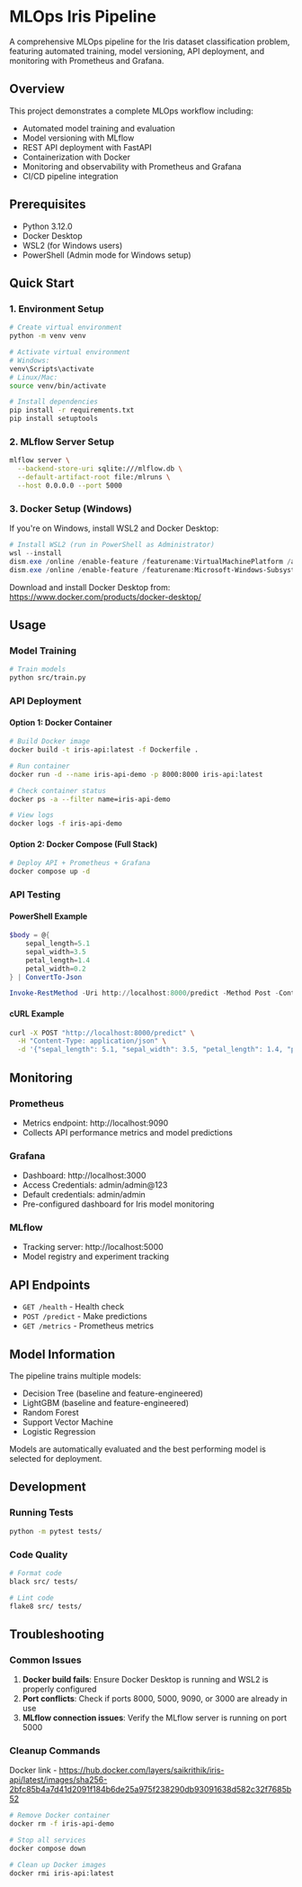 # MLOps Iris Pipeline

A comprehensive MLOps pipeline for the Iris dataset classification problem, featuring automated training, model versioning, API deployment, and monitoring with Prometheus and Grafana.

## Overview

This project demonstrates a complete MLOps workflow including:
- Automated model training and evaluation
- Model versioning with MLflow
- REST API deployment with FastAPI
- Containerization with Docker
- Monitoring and observability with Prometheus and Grafana
- CI/CD pipeline integration

## Prerequisites

- Python 3.12.0
- Docker Desktop
- WSL2 (for Windows users)
- PowerShell (Admin mode for Windows setup)

## Quick Start

### 1. Environment Setup

```bash
# Create virtual environment
python -m venv venv

# Activate virtual environment
# Windows:
venv\Scripts\activate
# Linux/Mac:
source venv/bin/activate

# Install dependencies
pip install -r requirements.txt
pip install setuptools
```

### 2. MLflow Server Setup

```bash
mlflow server \
  --backend-store-uri sqlite:///mlflow.db \
  --default-artifact-root file:/mlruns \
  --host 0.0.0.0 --port 5000
```

### 3. Docker Setup (Windows)

If you're on Windows, install WSL2 and Docker Desktop:

```powershell
# Install WSL2 (run in PowerShell as Administrator)
wsl --install
dism.exe /online /enable-feature /featurename:VirtualMachinePlatform /all /norestart
dism.exe /online /enable-feature /featurename:Microsoft-Windows-Subsystem-Linux /all /norestart
```

Download and install Docker Desktop from: https://www.docker.com/products/docker-desktop/

## Usage

### Model Training

```bash
# Train models
python src/train.py
```

### API Deployment

#### Option 1: Docker Container

```bash
# Build Docker image
docker build -t iris-api:latest -f Dockerfile .

# Run container
docker run -d --name iris-api-demo -p 8000:8000 iris-api:latest

# Check container status
docker ps -a --filter name=iris-api-demo

# View logs
docker logs -f iris-api-demo
```

#### Option 2: Docker Compose (Full Stack)

```bash
# Deploy API + Prometheus + Grafana
docker compose up -d
```

### API Testing

#### PowerShell Example
```powershell
$body = @{
    sepal_length=5.1
    sepal_width=3.5
    petal_length=1.4
    petal_width=0.2
} | ConvertTo-Json

Invoke-RestMethod -Uri http://localhost:8000/predict -Method Post -ContentType application/json -Body $body
```

#### cURL Example
```bash
curl -X POST "http://localhost:8000/predict" \
  -H "Content-Type: application/json" \
  -d '{"sepal_length": 5.1, "sepal_width": 3.5, "petal_length": 1.4, "petal_width": 0.2}'
```

## Monitoring

### Prometheus
- Metrics endpoint: http://localhost:9090
- Collects API performance metrics and model predictions

### Grafana
- Dashboard: http://localhost:3000
- Access Credentials:  admin/admin@123
- Default credentials: admin/admin
- Pre-configured dashboard for Iris model monitoring

### MLflow
- Tracking server: http://localhost:5000
- Model registry and experiment tracking

## API Endpoints

- `GET /health` - Health check
- `POST /predict` - Make predictions
- `GET /metrics` - Prometheus metrics

## Model Information

The pipeline trains multiple models:
- Decision Tree (baseline and feature-engineered)
- LightGBM (baseline and feature-engineered)
- Random Forest
- Support Vector Machine
- Logistic Regression

Models are automatically evaluated and the best performing model is selected for deployment.

## Development

### Running Tests
```bash
python -m pytest tests/
```

### Code Quality
```bash
# Format code
black src/ tests/

# Lint code
flake8 src/ tests/
```

## Troubleshooting

### Common Issues

1. **Docker build fails**: Ensure Docker Desktop is running and WSL2 is properly configured
2. **Port conflicts**: Check if ports 8000, 5000, 9090, or 3000 are already in use
3. **MLflow connection issues**: Verify the MLflow server is running on port 5000

### Cleanup Commands

Docker link - https://hub.docker.com/layers/saikrithik/iris-api/latest/images/sha256-2bfc85b4a7d41d2091f184b6de25a975f238290db93091638d582c32f7685b52

```bash
# Remove Docker container
docker rm -f iris-api-demo

# Stop all services
docker compose down

# Clean up Docker images
docker rmi iris-api:latest
```
